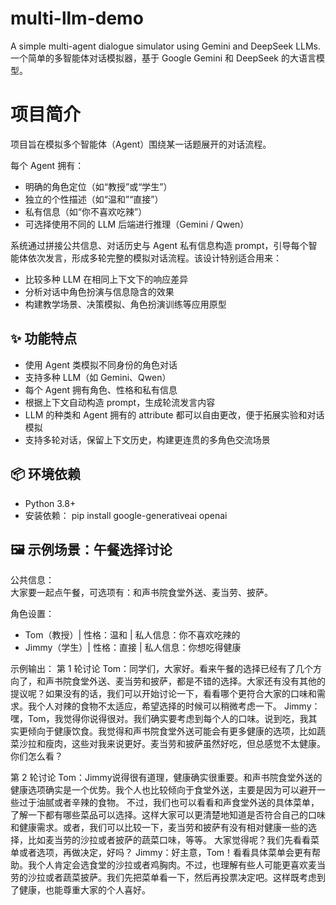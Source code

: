 # multi-llm-demo
A simple multi-agent dialogue simulator using Gemini and DeepSeek LLMs.
一个简单的多智能体对话模拟器，基于 Google Gemini 和 DeepSeek 的大语言模型。

# 项目简介
项目旨在模拟多个智能体（Agent）围绕某一话题展开的对话流程。

每个 Agent 拥有：
- 明确的角色定位（如“教授”或“学生”）
- 独立的个性描述（如“温和”“直接”）
- 私有信息（如“你不喜欢吃辣”）
- 可选择使用不同的 LLM 后端进行推理（Gemini / Qwen）

系统通过拼接公共信息、对话历史与 Agent 私有信息构造 prompt，引导每个智能体依次发言，形成多轮完整的模拟对话流程。该设计特别适合用来：
- 比较多种 LLM 在相同上下文下的响应差异
- 分析对话中角色扮演与信息隐含的效果
- 构建教学场景、决策模拟、角色扮演训练等应用原型

## ✨ 功能特点
- 使用 Agent 类模拟不同身份的角色对话  
- 支持多种 LLM（如 Gemini、Qwen）  
- 每个 Agent 拥有角色、性格和私有信息  
- 根据上下文自动构造 prompt，生成轮流发言内容  
- LLM 的种类和 Agent 拥有的 attribute 都可以自由更改，便于拓展实验和对话模拟  
- 支持多轮对话，保留上下文历史，构建更连贯的多角色交流场景  

## 📦 环境依赖
- Python 3.8+
- 安装依赖：
  pip install google-generativeai openai

## 🖼️ 示例场景：午餐选择讨论
公共信息：  
大家要一起点午餐，可选项有：和声书院食堂外送、麦当劳、披萨。

角色设置：
- Tom（教授）| 性格：温和 | 私人信息：你不喜欢吃辣的
- Jimmy（学生）| 性格：直接 | 私人信息：你想吃得健康

示例输出：
 第 1 轮讨论
Tom：同学们，大家好。看来午餐的选择已经有了几个方向了，和声书院食堂外送、麦当劳和披萨，都是不错的选择。大家还有没有其他的提议呢？如果没有的话，我们可以开始讨论一下，看看哪个更符合大家的口味和需求。我个人对辣的食物不太适应，希望选择的时候可以稍微考虑一下。
Jimmy：嘿，Tom，我觉得你说得很对。我们确实要考虑到每个人的口味。说到吃，我其实更倾向于健康饮食。我觉得和声书院食堂外送可能会有更多健康的选项，比如蔬菜沙拉和瘦肉，这些对我来说更好。麦当劳和披萨虽然好吃，但总感觉不太健康。你们怎么看？

 第 2 轮讨论
Tom：Jimmy说得很有道理，健康确实很重要。和声书院食堂外送的健康选项确实是一个优势。我个人也比较倾向于食堂外送，主要是因为可以避开一些过于油腻或者辛辣的食物。 
不过，我们也可以看看和声食堂外送的具体菜单，了解一下都有哪些菜品可以选择。这样大家可以更清楚地知道是否符合自己的口味和健康需求。或者，我们可以比较一下，麦当劳和披萨有没有相对健康一些的选择，比如麦当劳的沙拉或者披萨的蔬菜口味，等等。 
大家觉得呢？我们先看看菜单或者选项，再做决定，好吗？
Jimmy：好主意，Tom！看看具体菜单会更有帮助。我个人肯定会选食堂的沙拉或者鸡胸肉。不过，也理解有些人可能更喜欢麦当劳的沙拉或者蔬菜披萨。我们先把菜单看一下，然后再投票决定吧。这样既考虑到了健康，也能尊重大家的个人喜好。
